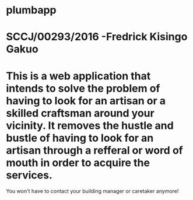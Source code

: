 # plumbapp

SCCJ/00293/2016 -Fredrick Kisingo Gakuo
=======
This is a web application that intends to solve the problem of having to look for an artisan or a skilled craftsman around your vicinity. It removes the hustle and bustle of having to look for an artisan through a refferal or word of mouth in order to acquire the services.
=======
You won't have to contact your building manager or caretaker anymore!

